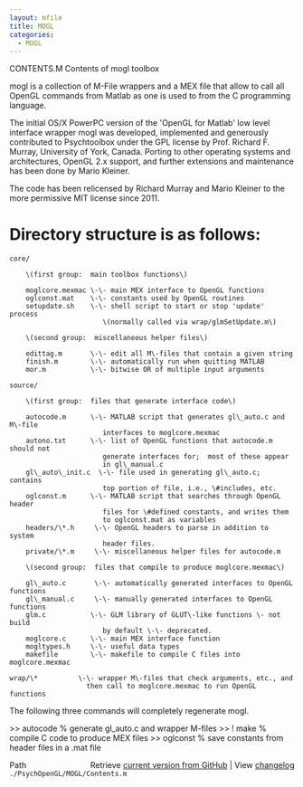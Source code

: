 ```yaml
---
layout: mfile
title: MOGL
categories:
  - MOGL
---
```


CONTENTS.M  Contents of mogl toolbox

mogl is a collection of M\-File wrappers and a MEX file that allow to call
all OpenGL commands from Matlab as one is used to from the C programming
language.


The initial OS/X PowerPC version of the 'OpenGL for Matlab' low level
interface wrapper mogl was developed, implemented and generously
contributed to Psychtoolbox under the GPL license by Prof. Richard F.
Murray, University of York, Canada. Porting to other operating systems
and architectures, OpenGL 2.x support, and further extensions and
maintenance has been done by Mario Kleiner.

The code has been relicensed by Richard Murray and Mario Kleiner to the
more permissive MIT license since 2011.

# Directory structure is as follows:

    core/

        \(first group:  main toolbox functions\)

        moglcore.mexmac \-\- main MEX interface to OpenGL functions
        oglconst.mat    \-\- constants used by OpenGL routines
        setupdate.sh    \-\- shell script to start or stop 'update' process
                           \(normally called via wrap/glmSetUpdate.m\)

        \(second group:  miscellaneous helper files\)

        edittag.m       \-\- edit all M\-files that contain a given string
        finish.m        \-\- automatically run when quitting MATLAB
        mor.m           \-\- bitwise OR of multiple input arguments

    source/

        \(first group:  files that generate interface code\)

        autocode.m      \-\- MATLAB script that generates gl\_auto.c and M\-file
                           interfaces to moglcore.mexmac
        autono.txt      \-\- list of OpenGL functions that autocode.m should not
                           generate interfaces for;  most of these appear
                           in gl\_manual.c
        gl\_auto\_init.c  \-\- file used in generating gl\_auto.c;  contains
                           top portion of file, i.e., \#includes, etc.
        oglconst.m      \-\- MATLAB script that searches through OpenGL header
                           files for \#defined constants, and writes them
                           to oglconst.mat as variables
        headers/\*.h     \-\- OpenGL headers to parse in addition to system
                           header files.
        private/\*.m     \-\- miscellaneous helper files for autocode.m

        \(second group:  files that compile to produce moglcore.mexmac\)

        gl\_auto.c       \-\- automatically generated interfaces to OpenGL functions
        gl\_manual.c     \-\- manually generated interfaces to OpenGL functions
        glm.c           \-\- GLM library of GLUT\-like functions \- not build
                           by default \-\- deprecated.
        moglcore.c      \-\- main MEX interface function
        mogltypes.h     \-\- useful data types
        makefile        \-\- makefile to compile C files into moglcore.mexmac

    wrap/\*          \-\- wrapper M\-files that check arguments, etc., and
                       then call to moglcore.mexmac to run OpenGL functions


The following three commands will completely regenerate mogl.

\>\> autocode     % generate gl\_auto.c and wrapper M\-files
\>\> \! make       % compile C code to produce MEX files
\>\> oglconst     % save constants from header files in a .mat file


<div class="code_header" style="text-align:right;">
  <span style="float:left;">Path&nbsp;&nbsp;</span> <span class="counter">Retrieve <a href=
  "https://raw.github.com/Psychtoolbox-3/Psychtoolbox-3/beta/./PsychOpenGL/MOGL/Contents.m">current version from GitHub</a> | View <a href=
  "https://github.com/Psychtoolbox-3/Psychtoolbox-3/commits/beta/./PsychOpenGL/MOGL/Contents.m">changelog</a></span>
</div>
<div class="code">
  <code>./PsychOpenGL/MOGL/Contents.m</code>
</div>
